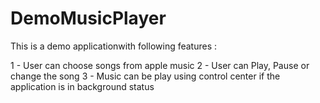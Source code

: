 # DemoMusicPlayer

This is a demo applicationwith following features :

1 -  User can choose songs from apple music 
2 - User can Play, Pause or change the song 
3 - Music can be play using control center if the application is in background status



